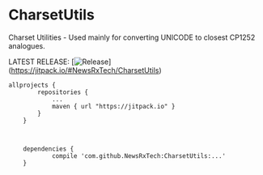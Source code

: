 # CharsetUtils
Charset Utilities - Used mainly for converting UNICODE to closest CP1252 analogues.

LATEST RELEASE: [![Release](https://jitpack.io/v/NewsRxTech/CharsetUtils.svg)] (https://jitpack.io/#NewsRxTech/CharsetUtils)

```
allprojects {
		repositories {
			...
			maven { url "https://jitpack.io" }
		}
	}
```

```


	dependencies {
	        compile 'com.github.NewsRxTech:CharsetUtils:...'
	}

```
